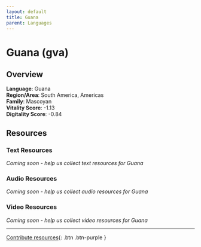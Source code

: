 ```yaml
---
layout: default
title: Guana
parent: Languages
---
```


# Guana (gva)

## Overview

**Language**: Guana  
**Region/Area**: South America, Americas  
**Family**: Mascoyan  
**Vitality Score**: -1.13  
**Digitality Score**: -0.84  

## Resources

### Text Resources
*Coming soon - help us collect text resources for Guana*

### Audio Resources
*Coming soon - help us collect audio resources for Guana*

### Video Resources
*Coming soon - help us collect video resources for Guana*

---

[Contribute resources](https://fairtrain.github.io/){: .btn .btn-purple }
